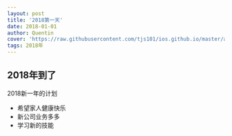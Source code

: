 ```yaml
---
layout: post
title: '2018第一天'
date: 2018-01-01
author: Quentin
cover: 'https://raw.githubusercontent.com/tjs101/ios.github.io/master/assets/img/20180110/1.jpg'
tags: 2018年
---
```

## 2018年到了
2018新一年的计划

- 希望家人健康快乐
- 新公司业务多多
- 学习新的技能

